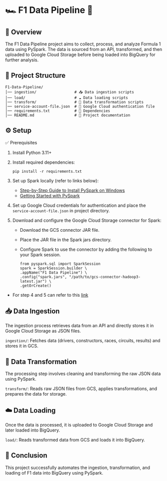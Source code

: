 # 🏎️ F1 Data Pipeline 🏁

## 🚀 Overview
The F1 Data Pipeline project aims to collect, process, and analyze Formula 1 data using PySpark. The data is sourced from an API, transformed, and then uploaded to Google Cloud Storage before being loaded into BigQuery for further analysis.

## 📂 Project Structure
```
F1-Data-Pipeline/
│── ingestion/                 # 📥 Data ingestion scripts
│── load/                      # ☁️ Data loading scripts
│── transform/                 # 🔄 Data transformation scripts
│── service-account-file.json  # 🔑 Google Cloud authentication file
│── requirements.txt           # 📜 Dependencies
│── README.md                  # 📖 Project documentation
```

## ⚙️ Setup
✅ Prerequisites

1. Install Python 3.11+
2. Install required dependencies:

    ```
    pip install -r requirements.txt
    ```
3. Set up Spark locally (refer to links below):
    - [Step-by-Step Guide to Install PySpark on Windows](https://www.linkedin.com/pulse/step-by-step-guide-install-pyspark-windows-pc-2024-manav-nayak-wmpbf/?trackingId=lqL38tfLSHu0hGTioW9w5g%3D%3D)
    - [Getting Started with PySpark](https://medium.com/@dipan.saha/getting-started-with-pyspark-day-1-37e5e6fdc14b)
4. Set up Google Cloud credentials for authentication and place the ```service-account-file.json``` in project directory.
5. Download and configure the Google Cloud Storage connector for Spark:
    - Download the GCS connector JAR file.
    - Place the JAR file in the Spark jars directory.
    - Configure Spark to use the connector by adding the following to your Spark session.
    
        ```
        from pyspark.sql import SparkSession
        spark = SparkSession.builder \
        .appName("F1 Data Pipeline") \
        .config("spark.jars", "/path/to/gcs-connector-hadoop3-latest.jar") \
        .getOrCreate()
        ```
* For step 4 and 5 can refer to this [link](https://kashif-sohail.medium.com/read-files-from-google-cloud-storage-bucket-using-local-pyspark-and-jupyter-notebooks-f8bd43f4b42e)

## 📥 Data Ingestion
The ingestion process retrieves data from an API and directly stores it in Google Cloud Storage as JSON files.

```ingestion/```: Fetches data (drivers, constructors, races, circuits, results) and stores it in GCS.

## 🔄 Data Transformation
The processing step involves cleaning and transforming the raw JSON data using PySpark.

```transform/```: Reads raw JSON files from GCS, applies transformations, and prepares the data for storage.

## ☁️ Data Loading
Once the data is processed, it is uploaded to Google Cloud Storage and later loaded into BigQuery.

```load/```: Reads transformed data from GCS and loads it into BigQuery.

## 🎯 Conclusion
This project successfully automates the ingestion, transformation, and loading of F1 data into BigQuery using PySpark.
